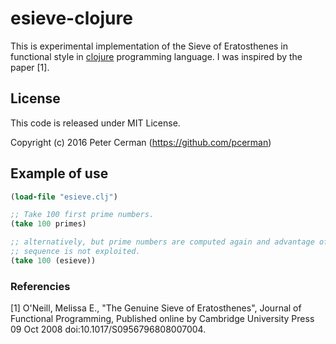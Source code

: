 # esieve-clojure

This is experimental implementation of the Sieve of Eratosthenes in functional
style in [clojure](https://clojure.org) programming language.
I was inspired by the paper [1].

## License

This code is released under MIT License.

Copyright (c) 2016 Peter Cerman (https://github.com/pcerman)

## Example of use
```clojure
(load-file "esieve.clj")

;; Take 100 first prime numbers.
(take 100 primes)

;; alternatively, but prime numbers are computed again and advantage of lazy
;; sequence is not exploited.
(take 100 (esieve))
```

### Referencies

[1] O'Neill, Melissa E., "The Genuine Sieve of Eratosthenes", Journal of Functional Programming,
    Published online by Cambridge University Press 09 Oct 2008 doi:10.1017/S0956796808007004.
